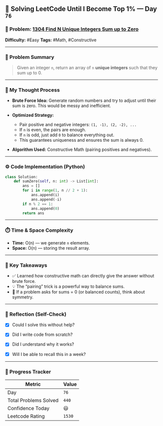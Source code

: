 ## 🧠 Solving LeetCode Until I Become Top 1% — Day `76`

### 🔹 Problem: [1304 Find N Unique Integers Sum up to Zero](https://leetcode.com/problems/find-n-unique-integers-sum-up-to-zero/?envType=daily-question&envId=2025-09-07)

**Difficulty:** #Easy
**Tags:** #Math, #Constructive

---

### 📝 Problem Summary

> Given an integer `n`, return an array of `n` **unique integers** such that they sum up to 0.

---

### 🧠 My Thought Process

* **Brute Force Idea:**
  Generate random numbers and try to adjust until their sum is zero. This would be messy and inefficient.

* **Optimized Strategy:**

  * Pair positive and negative integers: `(1, -1), (2, -2), ...`
  * If `n` is even, the pairs are enough.
  * If `n` is odd, just add `0` to balance everything out.
  * This guarantees uniqueness and ensures the sum is always 0.

* **Algorithm Used:**
  Constructive Math (pairing positives and negatives).

---

### ⚙️ Code Implementation (Python)

```python
class Solution:
    def sumZero(self, n: int) -> List[int]:
        ans = []
        for i in range(1, n // 2 + 1):
            ans.append(i)
            ans.append(-i)
        if n % 2 == 1:
            ans.append(0)
        return ans
```

---

### ⏱️ Time & Space Complexity

* **Time:** O(n) — we generate `n` elements.
* **Space:** O(n) — storing the result array.

---

### 🧩 Key Takeaways

* ✅ Learned how constructive math can directly give the answer without brute force.
* 💡 The “pairing” trick is a powerful way to balance sums.
* 💭 If a problem asks for sums = 0 (or balanced counts), think about symmetry.

---

### 🔁 Reflection (Self-Check)

* [x] Could I solve this without help?
* [x] Did I write code from scratch?
* [x] Did I understand why it works?
* [x] Will I be able to recall this in a week?


---

### 🚀 Progress Tracker

| Metric                | Value  |
| --------------------- | ------ |
| Day                   | `76`    |
| Total Problems Solved | `440`    |
| Confidence Today      | 😃     |
| Leetcode Rating       | `1530` |
